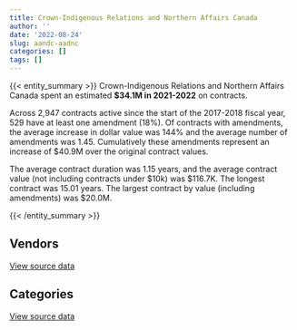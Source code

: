 ```yaml
---
title: Crown-Indigenous Relations and Northern Affairs Canada
author: ''
date: '2022-08-24'
slug: aandc-aadnc
categories: []
tags: []
---
```


<script src="/rmarkdown-libs/htmlwidgets/htmlwidgets.js"></script>
<link href="/rmarkdown-libs/datatables-css/datatables-crosstalk.css" rel="stylesheet" />
<script src="/rmarkdown-libs/datatables-binding/datatables.js"></script>
<script src="/rmarkdown-libs/jquery/jquery-3.6.0.min.js"></script>
<link href="/rmarkdown-libs/dt-core-bootstrap/css/dataTables.bootstrap.min.css" rel="stylesheet" />
<link href="/rmarkdown-libs/dt-core-bootstrap/css/dataTables.bootstrap.extra.css" rel="stylesheet" />
<script src="/rmarkdown-libs/dt-core-bootstrap/js/jquery.dataTables.min.js"></script>
<script src="/rmarkdown-libs/dt-core-bootstrap/js/dataTables.bootstrap.min.js"></script>
<link href="/rmarkdown-libs/crosstalk/css/crosstalk.min.css" rel="stylesheet" />
<script src="/rmarkdown-libs/crosstalk/js/crosstalk.min.js"></script>
<script src="/rmarkdown-libs/htmlwidgets/htmlwidgets.js"></script>
<link href="/rmarkdown-libs/datatables-css/datatables-crosstalk.css" rel="stylesheet" />
<script src="/rmarkdown-libs/datatables-binding/datatables.js"></script>
<script src="/rmarkdown-libs/jquery/jquery-3.6.0.min.js"></script>
<link href="/rmarkdown-libs/dt-core-bootstrap/css/dataTables.bootstrap.min.css" rel="stylesheet" />
<link href="/rmarkdown-libs/dt-core-bootstrap/css/dataTables.bootstrap.extra.css" rel="stylesheet" />
<script src="/rmarkdown-libs/dt-core-bootstrap/js/jquery.dataTables.min.js"></script>
<script src="/rmarkdown-libs/dt-core-bootstrap/js/dataTables.bootstrap.min.js"></script>
<link href="/rmarkdown-libs/crosstalk/css/crosstalk.min.css" rel="stylesheet" />
<script src="/rmarkdown-libs/crosstalk/js/crosstalk.min.js"></script>

{{< entity_summary >}}
Crown-Indigenous Relations and Northern Affairs Canada spent an estimated **\$34.1M in 2021-2022** on contracts.

Across 2,947 contracts active since the start of the 2017-2018 fiscal year, 529 have at least one amendment (18%). Of contracts with amendments, the average increase in dollar value was 144% and the average number of amendments was 1.45. Cumulatively these amendments represent an increase of \$40.9M over the original contract values.

The average contract duration was 1.15 years, and the average contract value (not including contracts under \$10k) was \$116.7K. The longest contract was 15.01 years. The largest contract by value (including amendments) was \$20.0M.

{{< /entity_summary >}}

## Vendors

<div id="htmlwidget-1" style="width:100%;height:auto;" class="datatables html-widget"></div>
<script type="application/json" data-for="htmlwidget-1">{"x":{"style":"bootstrap","filter":"none","vertical":false,"data":[["<a href=\"/vendors/4_office_automation/\">4 OFFICE AUTOMATION<\/a>","<a href=\"/vendors/4plan_consulting/\">4PLAN CONSULTING<\/a>","<a href=\"/vendors/a_hundred_answers/\">A HUNDRED ANSWERS<\/a>","<a href=\"/vendors/adga_group/\">ADGA GROUP<\/a>","<a href=\"/vendors/advanced_business_interiors/\">ADVANCED BUSINESS INTERIORS<\/a>","<a href=\"/vendors/advanced_chippewa_technologies/\">ADVANCED CHIPPEWA TECHNOLOGIES<\/a>","<a href=\"/vendors/aecom/\">AECOM<\/a>","<a href=\"/vendors/air_tindi/\">AIR TINDI<\/a>","<a href=\"/vendors/altis_human_resources/\">ALTIS HUMAN RESOURCES<\/a>","<a href=\"/vendors/applied_electonics/\">APPLIED ELECTONICS<\/a>","<a href=\"/vendors/arcadis_canada/\">ARCADIS CANADA<\/a>","<a href=\"/vendors/artemp_personnel_services/\">ARTEMP PERSONNEL SERVICES<\/a>","<a href=\"/vendors/asokan_business_interiors/\">ASOKAN BUSINESS INTERIORS<\/a>","<a href=\"/vendors/associated_engineering/\">ASSOCIATED ENGINEERING<\/a>","<a href=\"/vendors/bdo_canada/\">BDO CANADA<\/a>","<a href=\"/vendors/beckman_coulter_canada/\">BECKMAN COULTER CANADA<\/a>","<a href=\"/vendors/bell_canada/\">BELL CANADA<\/a>","<a href=\"/vendors/blumetric_environmental/\">BLUMETRIC ENVIRONMENTAL<\/a>","<a href=\"/vendors/cache_computer_consulting/\">CACHE COMPUTER CONSULTING<\/a>","<a href=\"/vendors/calian/\">CALIAN<\/a>","<a href=\"/vendors/canadian_bank_note_company/\">CANADIAN BANK NOTE COMPANY<\/a>","<a href=\"/vendors/canadian_corps_of_commissionaires/\">CANADIAN CORPS OF COMMISSIONAIRES<\/a>","<a href=\"/vendors/canadian_development_consultants/\">CANADIAN DEVELOPMENT CONSULTANTS<\/a>","<a href=\"/vendors/canon/\">CANON<\/a>","<a href=\"/vendors/cansel_survey_equipment/\">CANSEL SURVEY EQUIPMENT<\/a>","<a href=\"/vendors/cdci_research/\">CDCI RESEARCH<\/a>","<a href=\"/vendors/cdw_canada/\">CDW CANADA<\/a>","<a href=\"/vendors/cgi/\">CGI<\/a>","<a href=\"/vendors/charron_human_resources/\">CHARRON HUMAN RESOURCES<\/a>","<a href=\"/vendors/cnw_group/\">CNW GROUP<\/a>","<a href=\"/vendors/colliers_project_leaders/\">COLLIERS PROJECT LEADERS<\/a>","<a href=\"/vendors/compucom_canada/\">COMPUCOM CANADA<\/a>","<a href=\"/vendors/conexsys/\">CONEXSYS<\/a>","<a href=\"/vendors/coradix_technology_consulting/\">CORADIX TECHNOLOGY CONSULTING<\/a>","<a href=\"/vendors/cossette_communications/\">COSSETTE COMMUNICATIONS<\/a>","<a href=\"/vendors/csdc_systems/\">CSDC SYSTEMS<\/a>","<a href=\"/vendors/dell_computer/\">DELL COMPUTER<\/a>","<a href=\"/vendors/deloitte_and_touche/\">DELOITTE AND TOUCHE<\/a>","<a href=\"/vendors/dillon_consulting/\">DILLON CONSULTING<\/a>","<a href=\"/vendors/donna_cona/\">DONNA CONA<\/a>","<a href=\"/vendors/dynabook_canada/\">DYNABOOK CANADA<\/a>","<a href=\"/vendors/ebsco_canada/\">EBSCO CANADA<\/a>","<a href=\"/vendors/eclipsys_solutions/\">ECLIPSYS SOLUTIONS<\/a>","<a href=\"/vendors/ecole_de_langues_abce/\">ECOLE DE LANGUES ABCE<\/a>","<a href=\"/vendors/ecole_de_langues_la_cite/\">ECOLE DE LANGUES LA CITE<\/a>","<a href=\"/vendors/elsevier/\">ELSEVIER<\/a>","<a href=\"/vendors/englobe/\">ENGLOBE<\/a>","<a href=\"/vendors/ernst_young/\">ERNST YOUNG<\/a>","<a href=\"/vendors/esri/\">ESRI<\/a>","<a href=\"/vendors/evaluation_personnel_selection/\">EVALUATION PERSONNEL SELECTION<\/a>","<a href=\"/vendors/excel_human_resources/\">EXCEL HUMAN RESOURCES<\/a>","<a href=\"/vendors/fast_forward_french/\">FAST FORWARD FRENCH<\/a>","<a href=\"/vendors/fca_canada/\">FCA CANADA<\/a>","<a href=\"/vendors/felix_technology/\">FELIX TECHNOLOGY<\/a>","<a href=\"/vendors/ference_company_consulting/\">FERENCE COMPANY CONSULTING<\/a>","<a href=\"/vendors/fmc_professionals/\">FMC PROFESSIONALS<\/a>","<a href=\"/vendors/ford_motor_company/\">FORD MOTOR COMPANY<\/a>","<a href=\"/vendors/freebalance/\">FREEBALANCE<\/a>","<a href=\"/vendors/gap_wireless/\">GAP WIRELESS<\/a>","<a href=\"/vendors/gartner/\">GARTNER<\/a>","<a href=\"/vendors/general_motors/\">GENERAL MOTORS<\/a>","<a href=\"/vendors/genesis_integration/\">GENESIS INTEGRATION<\/a>","<a href=\"/vendors/global_knowledge/\">GLOBAL KNOWLEDGE<\/a>","<a href=\"/vendors/global_upholstery/\">GLOBAL UPHOLSTERY<\/a>","<a href=\"/vendors/grand_toy/\">GRAND TOY<\/a>","<a href=\"/vendors/graybridge_international_consulting/\">GRAYBRIDGE INTERNATIONAL CONSULTING<\/a>","<a href=\"/vendors/great_slave_helicopters/\">GREAT SLAVE HELICOPTERS<\/a>","<a href=\"/vendors/hemmera_envirochem/\">HEMMERA ENVIROCHEM<\/a>","<a href=\"/vendors/hoskin_scientific/\">HOSKIN SCIENTIFIC<\/a>","<a href=\"/vendors/hypertec/\">HYPERTEC<\/a>","<a href=\"/vendors/ibm_canada/\">IBM CANADA<\/a>","<a href=\"/vendors/ifathom/\">IFATHOM<\/a>","<a href=\"/vendors/instrux_media/\">INSTRUX MEDIA<\/a>","<a href=\"/vendors/ipsos/\">IPSOS<\/a>","<a href=\"/vendors/ipss/\">IPSS<\/a>","<a href=\"/vendors/iron_mountain/\">IRON MOUNTAIN<\/a>","<a href=\"/vendors/it_net_consultants/\">IT NET CONSULTANTS<\/a>","<a href=\"/vendors/itex/\">ITEX<\/a>","<a href=\"/vendors/jones_lang_lasalle/\">JONES LANG LASALLE<\/a>","<a href=\"/vendors/kenn_borek_air/\">KENN BOREK AIR<\/a>","<a href=\"/vendors/konica_minolta_business_solutions/\">KONICA MINOLTA BUSINESS SOLUTIONS<\/a>","<a href=\"/vendors/kpmg/\">KPMG<\/a>","<a href=\"/vendors/language_research_development_group/\">LANGUAGE RESEARCH DEVELOPMENT GROUP<\/a>","<a href=\"/vendors/lionbridge/\">LIONBRIDGE<\/a>","<a href=\"/vendors/lumina_it/\">LUMINA IT<\/a>","<a href=\"/vendors/macdonald_dettwiler_and_associates/\">MACDONALD DETTWILER AND ASSOCIATES<\/a>","<a href=\"/vendors/maxsys_staffing_and_consulting/\">MAXSYS STAFFING AND CONSULTING<\/a>","<a href=\"/vendors/media_q/\">MEDIA Q<\/a>","<a href=\"/vendors/microsoft_canada/\">MICROSOFT CANADA<\/a>","<a href=\"/vendors/mnp/\">MNP<\/a>","<a href=\"/vendors/mobile_resource_group/\">MOBILE RESOURCE GROUP<\/a>","<a href=\"/vendors/modis_canada/\">MODIS CANADA<\/a>","<a href=\"/vendors/morpho_canada/\">MORPHO CANADA<\/a>","<a href=\"/vendors/nations_translation_group/\">NATIONS TRANSLATION GROUP<\/a>","<a href=\"/vendors/nattiq/\">NATTIQ<\/a>","<a href=\"/vendors/nisha_techonologies/\">NISHA TECHONOLOGIES<\/a>","<a href=\"/vendors/nitam_solutions/\">NITAM SOLUTIONS<\/a>","<a href=\"/vendors/nova_networks/\">NOVA NETWORKS<\/a>","<a href=\"/vendors/nuix_north_america/\">NUIX NORTH AMERICA<\/a>","<a href=\"/vendors/onx_enterprise_solutions/\">ONX ENTERPRISE SOLUTIONS<\/a>","<a href=\"/vendors/openframe_technologies/\">OPENFRAME TECHNOLOGIES<\/a>","<a href=\"/vendors/opentext/\">OPENTEXT<\/a>","<a href=\"/vendors/optiv_canada_federal/\">OPTIV CANADA FEDERAL<\/a>","<a href=\"/vendors/oracle_canada/\">ORACLE CANADA<\/a>","<a href=\"/vendors/pitney_bowes/\">PITNEY BOWES<\/a>","<a href=\"/vendors/pleiad_canada/\">PLEIAD CANADA<\/a>","<a href=\"/vendors/pra/\">PRA<\/a>","<a href=\"/vendors/pricewaterhouse_coopers/\">PRICEWATERHOUSE COOPERS<\/a>","<a href=\"/vendors/printers_plus/\">PRINTERS PLUS<\/a>","<a href=\"/vendors/prologic_systems/\">PROLOGIC SYSTEMS<\/a>","<a href=\"/vendors/promaxis/\">PROMAXIS<\/a>","<a href=\"/vendors/proquest/\">PROQUEST<\/a>","<a href=\"/vendors/protak_consulting_group/\">PROTAK CONSULTING GROUP<\/a>","<a href=\"/vendors/purespirit_solutions/\">PURESPIRIT SOLUTIONS<\/a>","<a href=\"/vendors/qmr/\">QMR<\/a>","<a href=\"/vendors/quantum_management_services/\">QUANTUM MANAGEMENT SERVICES<\/a>","<a href=\"/vendors/queen_s_university/\">QUEEN S UNIVERSITY<\/a>","<a href=\"/vendors/quintet_consulting/\">QUINTET CONSULTING<\/a>","<a href=\"/vendors/r_e_gilmore_investments/\">R E GILMORE INVESTMENTS<\/a>","<a href=\"/vendors/randstad/\">RANDSTAD<\/a>","<a href=\"/vendors/raymond_chabot_grant_thornton/\">RAYMOND CHABOT GRANT THORNTON<\/a>","<a href=\"/vendors/robertson_geoconsultants/\">ROBERTSON GEOCONSULTANTS<\/a>","<a href=\"/vendors/s_p_global_market_intelligence/\">S P GLOBAL MARKET INTELLIGENCE<\/a>","<a href=\"/vendors/sap/\">SAP<\/a>","<a href=\"/vendors/sas_institute/\">SAS INSTITUTE<\/a>","<a href=\"/vendors/scalar_decisions/\">SCALAR DECISIONS<\/a>","<a href=\"/vendors/sharp_electronics/\">SHARP ELECTRONICS<\/a>","<a href=\"/vendors/si_systems/\">SI SYSTEMS<\/a>","<a href=\"/vendors/simplex_grinnell/\">SIMPLEX GRINNELL<\/a>","<a href=\"/vendors/slr_consulting_canada/\">SLR CONSULTING CANADA<\/a>","<a href=\"/vendors/snc_lavalin/\">SNC LAVALIN<\/a>","<a href=\"/vendors/softchoice/\">SOFTCHOICE<\/a>","<a href=\"/vendors/st_joseph_print_group/\">ST JOSEPH PRINT GROUP<\/a>","<a href=\"/vendors/stantec/\">STANTEC<\/a>","<a href=\"/vendors/stratos/\">STRATOS<\/a>","<a href=\"/vendors/subaru_canada/\">SUBARU CANADA<\/a>","<a href=\"/vendors/teksystems_canada/\">TEKSYSTEMS CANADA<\/a>","<a href=\"/vendors/tetra_tech/\">TETRA TECH<\/a>","<a href=\"/vendors/the_aim_group/\">THE AIM GROUP<\/a>","<a href=\"/vendors/the_right_door_consulting/\">THE RIGHT DOOR CONSULTING<\/a>","<a href=\"/vendors/the_vcan_group/\">THE VCAN GROUP<\/a>","<a href=\"/vendors/thg_the_history_group/\">THG THE HISTORY GROUP<\/a>","<a href=\"/vendors/tiree/\">TIREE<\/a>","<a href=\"/vendors/toromont/\">TOROMONT<\/a>","<a href=\"/vendors/toshiba_canada/\">TOSHIBA CANADA<\/a>","<a href=\"/vendors/totem_offisource/\">TOTEM OFFISOURCE<\/a>","<a href=\"/vendors/tpg_technology_consultants/\">TPG TECHNOLOGY CONSULTANTS<\/a>","<a href=\"/vendors/turtle_island_staffing/\">TURTLE ISLAND STAFFING<\/a>","<a href=\"/vendors/university_of_ottawa/\">UNIVERSITY OF OTTAWA<\/a>","<a href=\"/vendors/university_of_regina/\">UNIVERSITY OF REGINA<\/a>","<a href=\"/vendors/vwr_international/\">VWR INTERNATIONAL<\/a>","<a href=\"/vendors/wampum_records/\">WAMPUM RECORDS<\/a>","<a href=\"/vendors/wolters_kluwer/\">WOLTERS KLUWER<\/a>","<a href=\"/vendors/wood_canada/\">WOOD CANADA<\/a>","<a href=\"/vendors/workdynamics_technologies/\">WORKDYNAMICS TECHNOLOGIES<\/a>","<a href=\"/vendors/xerox/\">XEROX<\/a>"],[31632.53,0,null,476940.69,36531.06,491568.03,null,32281.81,588308.57,27863.05,659957.4,227136.96,230748.86,36015,192570.84,68109.69,485131.26,129419,null,678420.99,18155.04,32696.13,1227016.06,67223.6,null,62970.01,223503.13,76233.77,null,47865.62,749393.21,280658.61,49493.56,747283.57,473033.82,null,null,583541.59,null,6666293.94,null,52219.26,1022.29,77622.77,null,24438.28,null,297030.23,433170.61,null,null,24800,65480.1,64410,107213.42,0,null,null,46839.06,1792981.9,null,null,39452.03,24824.1,19262.25,12128.9,null,null,62990.55,85627.63,843139,55762.88,null,241003.16,669540.54,558859.85,371723.01,130929.04,null,null,70419.52,303209.29,null,38624.34,26123.52,19679.36,34402.16,null,506343.81,null,147073.33,null,11598.49,null,50722.92,1004462.05,148608.08,19476.9,null,22326.27,26247.76,107732.04,null,3212967.18,7054.45,65559.24,null,45253.83,null,5052.73,19014.88,60967.3,null,null,727893.13,36072.55,null,13698.55,29332.8,4074.75,854151.44,811460.12,107945.72,null,3396.25,26840.18,2538.9,347949.6,77735.18,243862.95,113326.93,12448.88,39512.3,114447.5,874772.73,23473.8,null,118143.81,160532.39,596539.17,89274.71,1002118.31,498331.33,79666.57,492670.22,null,246800.21,135660.21,10652.78,12284,173057.06,1590629.64,8968.05,449963.16,332349.99,107820.2],[31719.2,null,null,218862.25,null,104694.83,42059.4,23043.4,609763.84,null,607286.57,302033.51,63950.94,null,233444.24,null,null,126352.1,null,null,241205.6,263955.73,345496.72,73661.08,null,867618.65,168013.94,76442.63,1714.19,52840.54,268279.27,null,null,729733.93,null,65584.36,null,96719,165668.5,6017174.8,2115374.25,353080.41,34112.81,96105.25,null,null,173314.94,297844.01,242440.67,135670.5,78543.68,24990,null,null,391282.22,39940.73,52821.3,61166.7,null,483841.18,null,13793.55,35279.44,null,null,21595.44,null,null,null,null,1582061.23,null,160546.12,null,null,312308.87,158847.94,122020.67,null,null,53877.4,125817.74,null,38730.16,37894.74,null,29436.75,84750,1427104.81,15924.58,183778.81,null,null,null,76083.64,60000.57,126436.9,null,55615.5,27238.05,93268.75,287504.2,56486.58,1952781.67,7073.78,15360.31,null,null,46666.69,null,19066.97,62236.88,61718.58,38374.89,498818.28,null,null,84897.75,32857.34,null,985910.06,884897.86,108241.46,293347.48,102796.01,21346.02,null,244982.39,40960.46,183426.68,340809.74,99349.61,null,283501.16,514876.53,null,249771.7,159752.83,109291.03,358503.83,null,1640711.7,998630.32,null,null,24804.71,null,161900.2,51347.55,null,null,2053199.48,null,433002.22,199751.17,61433.65],[null,null,null,null,null,196822.5,null,69287.3,510170.36,null,435255.58,64335.22,13776.55,null,126647.84,null,null,454022.74,null,null,704320.36,60991.19,58010.38,38404.59,25312.93,2014160.92,70641.17,76233.77,23173.26,null,267242.5,null,null,191555.12,null,28693.16,36212.4,647340.8,125350.87,5332582.61,null,322209.99,null,8012.4,13417.02,null,305723.1,409253.56,639890.17,null,null,null,null,null,85502.34,null,null,null,null,null,null,null,1150.69,null,null,27024.2,null,338539.36,null,16443,138869.32,null,25650.38,null,null,11497.5,null,null,5336.16,78046.09,28278.33,158981.38,37683.13,null,11683.17,null,230751.64,null,null,106811.17,null,null,null,40000,null,null,null,null,63791.36,19126.17,null,65436.56,50907.66,273289.75,7054.45,85793.26,null,null,75666.71,null,19014.88,65306.37,null,null,319951.23,null,null,147860.34,null,null,854151.44,1321456.09,98777.73,null,61946.7,null,null,null,null,216791.4,370845.07,40289.13,null,236543.78,1108680.81,null,null,205922.85,266979.53,2447.28,null,1110748.57,30637.04,null,null,null,null,10616.41,3105.54,null,null,753534.66,null,73350.1,224701.4,56014.56],[null,null,0,null,null,null,119202.68,127513.26,264548.44,null,470675.08,87303.64,null,null,36038.21,null,null,300482.65,5930.99,null,704320.36,81989.97,76773.06,29379.07,null,1985656.92,8521.59,76233.77,10602.56,null,286787.42,null,null,null,null,null,null,317681.13,282209.33,5600041.91,15519,null,null,1440.59,44659.53,null,511100.25,281483.5,47906.79,38827.06,12855.04,26400,null,null,114385.4,null,61031.43,null,null,null,51894.15,null,null,null,null,65199,55756,478941.34,19422.89,null,null,null,null,null,null,13134.1,null,null,143587.19,83337.43,28278.33,62931.38,58853.41,null,null,null,449358.46,null,null,null,92957.32,28886.22,null,26200.07,null,null,null,null,63791.36,null,null,null,null,null,7054.45,13322.5,4332.29,null,null,null,77278.31,null,null,null,206648.55,null,30870,149934.38,null,null,1277351.76,1525969.76,null,null,null,null,null,null,null,998232.18,131907.3,null,null,162419.47,478148.54,null,null,null,216307.24,68719.1,null,1515839.49,null,null,null,null,null,null,null,null,null,829071.93,null,null,119174.29,51707.61]],"container":"<table class=\"table table-striped table-hover row-border order-column display\">\n  <thead>\n    <tr>\n      <th>Vendor<\/th>\n      <th>2018-2019<\/th>\n      <th>2019-2020<\/th>\n      <th>2020-2021<\/th>\n      <th>2021-2022<\/th>\n    <\/tr>\n  <\/thead>\n<\/table>","options":{"order":[[4,"desc"]],"pageLength":10,"autoWidth":true,"columnDefs":[{"targets":1,"render":"function(data, type, row, meta) {\n    return type !== 'display' ? data : DTWidget.formatCurrency(data, \"$\", 2, 3, \",\", \".\", true, null);\n  }"},{"targets":2,"render":"function(data, type, row, meta) {\n    return type !== 'display' ? data : DTWidget.formatCurrency(data, \"$\", 2, 3, \",\", \".\", true, null);\n  }"},{"targets":3,"render":"function(data, type, row, meta) {\n    return type !== 'display' ? data : DTWidget.formatCurrency(data, \"$\", 2, 3, \",\", \".\", true, null);\n  }"},{"targets":4,"render":"function(data, type, row, meta) {\n    return type !== 'display' ? data : DTWidget.formatCurrency(data, \"$\", 2, 3, \",\", \".\", true, null);\n  }"},{"width":"16%","targets":[1,2,3,4]},{"className":"dt-right","targets":[1,2,3,4]}],"orderClasses":false}},"evals":["options.columnDefs.0.render","options.columnDefs.1.render","options.columnDefs.2.render","options.columnDefs.3.render"],"jsHooks":[]}</script>
<p class="text-right">
<a href="https://github.com/GoC-Spending/contracts-data/tree/main/data/out/departments/aandc-aadnc/summary_by_fiscal_year_by_vendor.csv" class="source-data-link btn btn-link">View source data</a>
</p>

## Categories

<div id="htmlwidget-2" style="width:100%;height:auto;" class="datatables html-widget"></div>
<script type="application/json" data-for="htmlwidget-2">{"x":{"style":"bootstrap","filter":"none","vertical":false,"data":[["<a href=\"/categories/0_other/\">(Other)<\/a>","<a href=\"/categories/1_facilities_and_construction/\">Facilities and construction<\/a>","<a href=\"/categories/10_office_management/\">Office management<\/a>","<a href=\"/categories/2_professional_services/\">Professional services<\/a>","<a href=\"/categories/3_information_technology/\">Information technology<\/a>","<a href=\"/categories/4_medical/\">Medical<\/a>","<a href=\"/categories/5_transportation_and_logistics/\">Transportation and logistics<\/a>","<a href=\"/categories/6_industrial_products_and_services/\">Industrial products and services<\/a>","<a href=\"/categories/7_travel/\">Travel<\/a>","<a href=\"/categories/8_security_and_protection/\">Security and protection<\/a>","<a href=\"/categories/9_human_capital/\">Human capital<\/a>"],[null,1637479.58,1484901.93,41610982.91,15752502.67,756000.62,544317.3,1169873.12,661187.5,118033.58,1039432.5],[null,953398.52,1176587.85,39843984.7,12696715.48,462649.04,683168.7,698359.12,704913.42,90793.51,1464642.94],[null,538791.96,1372961.18,33790374.9,3082754.89,459292.99,119847.01,342433.53,493997.82,87708.8,1266629.76],[47696.06,959294.4,923355.5,29962938.57,730293.05,null,262810.45,29088.68,449038.51,150551.45,632782.38]],"container":"<table class=\"table table-striped table-hover row-border order-column display\">\n  <thead>\n    <tr>\n      <th>Category<\/th>\n      <th>2018-2019<\/th>\n      <th>2019-2020<\/th>\n      <th>2020-2021<\/th>\n      <th>2021-2022<\/th>\n    <\/tr>\n  <\/thead>\n<\/table>","options":{"order":[[4,"desc"]],"dom":"t","pageLength":30,"autoWidth":true,"columnDefs":[{"targets":1,"render":"function(data, type, row, meta) {\n    return type !== 'display' ? data : DTWidget.formatCurrency(data, \"$\", 2, 3, \",\", \".\", true, null);\n  }"},{"targets":2,"render":"function(data, type, row, meta) {\n    return type !== 'display' ? data : DTWidget.formatCurrency(data, \"$\", 2, 3, \",\", \".\", true, null);\n  }"},{"targets":3,"render":"function(data, type, row, meta) {\n    return type !== 'display' ? data : DTWidget.formatCurrency(data, \"$\", 2, 3, \",\", \".\", true, null);\n  }"},{"targets":4,"render":"function(data, type, row, meta) {\n    return type !== 'display' ? data : DTWidget.formatCurrency(data, \"$\", 2, 3, \",\", \".\", true, null);\n  }"},{"width":"16%","targets":[1,2,3,4]},{"className":"dt-right","targets":[1,2,3,4]}],"orderClasses":false,"lengthMenu":[10,25,30,50,100]}},"evals":["options.columnDefs.0.render","options.columnDefs.1.render","options.columnDefs.2.render","options.columnDefs.3.render"],"jsHooks":[]}</script>
<p class="text-right">
<a href="https://github.com/GoC-Spending/contracts-data/tree/main/data/out/departments/aandc-aadnc/summary_by_fiscal_year_by_category.csv" class="source-data-link btn btn-link">View source data</a>
</p>

